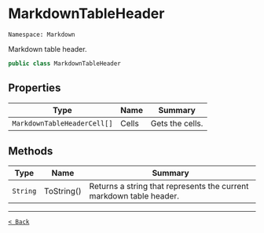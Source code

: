 # MarkdownTableHeader

`Namespace: Markdown`

Markdown table header.

```csharp
public class MarkdownTableHeader
```

## Properties

| Type | Name | Summary |
| --- | --- | --- |
| `MarkdownTableHeaderCell[]` | Cells | Gets the cells. |

## Methods

| Type | Name | Summary |
| --- | --- | --- |
| `String` | ToString() | Returns a string that represents the current markdown table header. |

---

[`< Back`](../)
